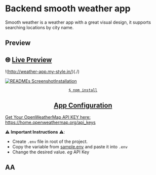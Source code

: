 # Backend smooth weather app
Smooth weather is a weather app with a great visual design, it supports searching locations by city name.

## Preview

## 🌐 **[Live Preview](http://weather-app.my-style.in/)**

!(http://weather-app.my-style.in/)(./)

<a href="http://weather-app.my-style.in/)" align="center">
  <picture>
    <source media="(prefers-color-scheme: dark)" srcset="./preview.png">
    <img alt="READMEs Screenshot" src="./preview.png>
  </picture>
</a>

## Installation

```
$ npm install
```

## App Configuration

Get Your OpenWeatherMap API KEY here: https://home.openweathermap.org/api_keys

⚠️ **Important Instructions** ⚠️:

- Create `.env` file in root of the project.
- Copy the variable from [sample.env](https://github.com/jkalbasri/backend--weather-app/blob/main/sample.env) and paste it into `.env`
- Change the desired value. _eg_ API Key

## AA 


